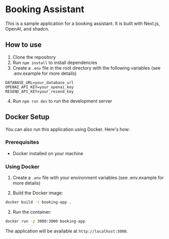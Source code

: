 # Booking Assistant

This is a sample application for a booking assistant. It is built with Next.js, OpenAI, and shadcn.

## How to use

1. Clone the repository
2. Run `npm install` to install dependencies
3. Create a `.env` file in the root directory with the following variables (see .env.example for more details)
```env
DATABASE_URL=your_database_url
OPENAI_API_KEY=your_openai_key
RESEND_API_KEY=your_resend_key
```
4. Run `npm run dev` to run the development server



## Docker Setup

You can also run this application using Docker. Here's how:

### Prerequisites

- Docker installed on your machine

### Using Docker

1. Create a `.env` file with your environment variables (see .env.example for more details)

2. Build the Docker image:
```bash
docker build -t booking-app .
```

2. Run the container:
```bash
docker run -p 3000:3000 booking-app
```

The application will be available at `http://localhost:3000`.
